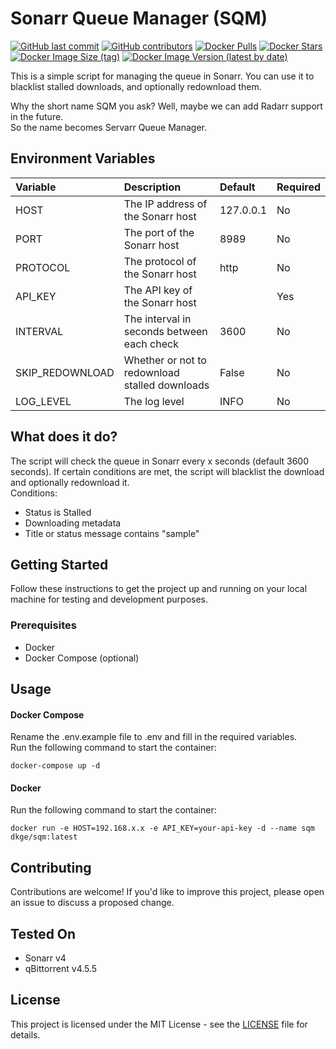 # Sonarr Queue Manager (SQM)

[![GitHub last commit](https://img.shields.io/github/last-commit/MrDKGE/SQM-Python)](https://github.com/MrDKGE/SQM-Python)
[![GitHub contributors](https://img.shields.io/github/contributors/MrDKGE/SQM-Python)](https://github.com/MrDKGE/SQM-Python/graphs/contributors)
[![Docker Pulls](https://img.shields.io/docker/pulls/dkge/sqm.svg)](https://hub.docker.com/r/dkge/sqm)
[![Docker Stars](https://img.shields.io/docker/stars/dkge/sqm.svg)](https://hub.docker.com/r/dkge/sqm)
[![Docker Image Size (tag)](https://img.shields.io/docker/image-size/dkge/sqm/latest)](https://hub.docker.com/r/dkge/sqm)
[![Docker Image Version (latest by date)](https://img.shields.io/docker/v/dkge/sqm)](https://hub.docker.com/r/dkge/sqm)

This is a simple script for managing the queue in Sonarr. You can use it to blacklist stalled downloads, and optionally redownload them.

Why the short name SQM you ask? Well, maybe we can add Radarr support in the future.  
So the name becomes Servarr Queue Manager.

## Environment Variables

| Variable        | Description                                    | Default   | Required |
|:----------------|:-----------------------------------------------|:----------|:---------|
| HOST            | The IP address of the Sonarr host              | 127.0.0.1 | No       |
| PORT            | The port of the Sonarr host                    | 8989      | No       |
| PROTOCOL        | The protocol of the Sonarr host                | http      | No       |
| API_KEY         | The API key of the Sonarr host                 |           | Yes      |
| INTERVAL        | The interval in seconds between each check     | 3600      | No       |
| SKIP_REDOWNLOAD | Whether or not to redownload stalled downloads | False     | No       |
| LOG_LEVEL       | The log level                                  | INFO      | No       |

## What does it do?

The script will check the queue in Sonarr every x seconds (default 3600 seconds).
If certain conditions are met, the script will blacklist the download and optionally redownload it.  
Conditions:

- Status is Stalled
- Downloading metadata
- Title or status message contains "sample"

## Getting Started

Follow these instructions to get the project up and running on your local machine for testing and development purposes.

### Prerequisites

- Docker
- Docker Compose (optional)

## Usage

#### Docker Compose

Rename the .env.example file to .env and fill in the required variables.  
Run the following command to start the container:

```
docker-compose up -d
```

#### Docker

Run the following command to start the container:

```
docker run -e HOST=192.168.x.x -e API_KEY=your-api-key -d --name sqm dkge/sqm:latest
```

## Contributing

Contributions are welcome! If you'd like to improve this project, please open an issue to discuss a proposed change.

## Tested On

* Sonarr v4
* qBittorrent v4.5.5

## License

This project is licensed under the MIT License - see the [LICENSE](LICENSE) file for details. 